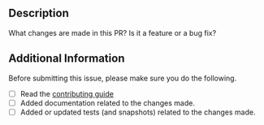 ## Description

What changes are made in this PR? Is it a feature or a bug fix?

## Additional Information

Before submitting this issue, please make sure you do the following.

- [ ] Read the [contributing guide](https://rc.wagmi.sh/dev/contributing)
- [ ] Added documentation related to the changes made.
- [ ] Added or updated tests (and snapshots) related to the changes made.
